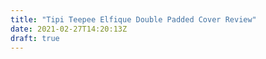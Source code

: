 ```yaml
---
title: "Tipi Teepee Elfique Double Padded Cover Review"
date: 2021-02-27T14:20:13Z
draft: true
---
```


